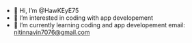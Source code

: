 - 👋 Hi, I’m @HawKEyE75
- 👀 I’m interested in coding with app developement
- 🌱 I’m currently learning coding and app developement
     email: nitinnavin7076@gmail.com



